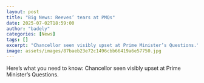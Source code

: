 ```yaml
---
layout: post
title: "Big News: Reeves’ tears at PMQs"
date: 2025-07-02T18:59:00
author: "badely"
categories: [News]
tags: []
excerpt: "Chancellor seen visibly upset at Prime Minister’s Questions."
image: assets/images/87baeb23e72c1496cbb66419a6e57750.jpg
---
```


Here’s what you need to know: Chancellor seen visibly upset at Prime Minister’s Questions.

